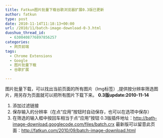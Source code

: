 ```yaml
---
title: Fatkun图片批量下载谷歌浏览器扩展0.3版已更新
author: fatkun
type: post
date: 2010-11-14T11:18:13+00:00
url: /2010/11/batch-image-download-0-3.html
duoshuo_thread_id:
  - 6300408776897856257
categories:
  - 网页前端
tags:
  - Chrome Extensions
  - Google
  - 图片批量下载
  - 谷歌扩展

---
```

图片批量下载，可以找出当前页面的所有图片（Img标签）,提供按分辨率筛选图片，用另存为页面就可以把所有图片下载下来。
**0.3版update:2010-11-14**
  1. 添加过滤链接
  2. 保存输入的分辨率（在点“应用”按钮时自动保存，也可以在选项中保存）
  3. 在筛选的输入框中按回车相当于点“应用”按钮
0.3版插件地址：<http://bath-image-download.googlecode.com/files/batch.crx>
最新版可以留意此页面：<http://fatkun.com/2010/09/batch-image-download.html>